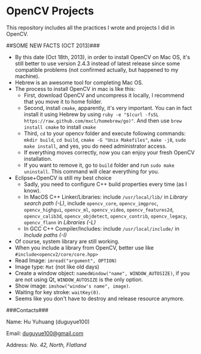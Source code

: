 OpenCV Projects
==============

This repository includes all the practices I wrote and projects I did in OpenCV.

##SOME NEW FACTS (OCT 2013)###

* By this date (Oct 18th, 2013), in order to install OpenCV on Mac OS, it's still better to use version 2.4.3 instead of latest release since some compatible problems (not confirmed actually, but happened to my machine).
* Hebrew is an awesome tool for completing Mac OS.
* The process to install OpenCV in mac is like this:
    + First, download OpenCV and uncompress it locally, I recommend that you move it to home folder.
    + Second, install `cmake`, apparently, it's very important. You can in fact install it using Hebrew by using `ruby -e "$(curl -fsSL https://raw.github.com/mxcl/homebrew/go)"`. And then use `brew install cmake` to install `cmake`
    + Third, `cd` to your opencv folder and execute following commands: `mkdir build`, `cd build`, `cmake -G "Unix Makefiles"`, `make -j8`, `sudo make install`, and yes, you do need administrator access.
    + If everything moves correctly, now you can enjoy your fresh OpenCV installation.
    + If you want to remove it, go to `build` folder and run `sudo make uninstall`. This command will clear everything for you.
* Eclipse+OpenCV is still my best choice
    + Sadly, you need to configure C++ build properties every time (as I know).
    + In MacOS C++ Linker/Libraries: include `/usr/local/lib/` in _Library search path (-L)_, include `opencv_core`, `opencv_imgproc`, `opencv_highgui`, `opencv_ml`, `opencv_video`, `opencv_features2d`, `opencv_calib3d`, `opencv_objdetect`, `opencv_contrib`, `opencv_legacy`, `opencv_flann` in _Libraries (-L)_
    + In GCC C++ Compiler/Includes: include `/usr/local/include/` in _Include paths (-I)_
* Of course, system library are still working.
* When you include a library from OpenCV, better use like `#include<opencv2/core/core.hpp>`
* Read Image: `imread("argument", OPTION)`
* Image type: `Mat` (not like old days)
* Create a window object: `namedWindow("name", WINDOW_AUTOSIZE)`, if you are not using Qt, `WINDOW_AUTOSIZE` is the only option.
* Show image: `imshow("window's name", image)`.
* Waiting for key stroke: `waitKey(0)`.
* Seems like you don't have to destroy and release resource anymore.

###Contacts###

Name: Hu Yuhuang (duguyue100)

Email: duguyue100@gmail.com

Address: _No. 42, North, Flatland_
